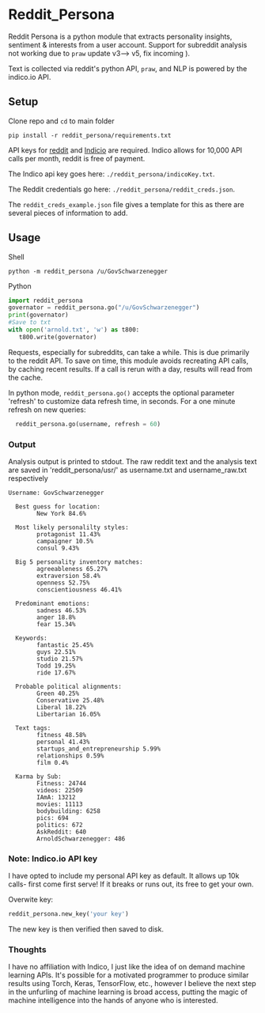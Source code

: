 # Reddit_Persona
Reddit Persona is a python module that extracts personality insights, sentiment &amp; interests from a user account. Support for subreddit analysis not working due to `praw` update v3--> v5, fix incoming ).

Text is collected via reddit's python API, `praw`, and NLP is powered by the indico.io API.

## Setup
Clone repo and `cd` to main folder
```command 
pip install -r reddit_persona/requirements.txt
```
API keys for [reddit](https://praw.readthedocs.io/en/latest/getting_started/configuration/options.html#basic-configuration-options) and [Indicio](https://indico.io/) are required. Indico allows for 10,000 API calls per month, reddit is free of payment.

The Indico api key goes here: `./reddit_persona/indicoKey.txt`.

The Reddit credentials go here: `./reddit_persona/reddit_creds.json`. 

The `reddit_creds_example.json` file gives a template for this as there are several pieces of information to add.



## Usage 



Shell
```command
python -m reddit_persona /u/GovSchwarzenegger
```


Python 
```python
import reddit_persona
governator = reddit_persona.go("/u/GovSchwarzenegger")
print(governator)
#Save to txt
with open('arnold.txt', 'w') as t800:
   t800.write(governator)
```

Requests, especially for subreddits, can take a while. This is due primarily to the reddit API.
To save on time, this module avoids recreating API calls, by caching recent results. If a call is rerun with a day, results will read from the cache.

In python mode, ```reddit_persona.go()``` accepts the optional parameter 'refresh' to customize data refresh time, in seconds.
For a one minute refresh on new queries:
```python
  reddit_persona.go(username, refresh = 60)
```


### Output

Analysis output is printed to stdout. The raw reddit text and the analysis text are saved in 'reddit_persona/usr/' as username.txt and username_raw.txt respectively


```
Username: GovSchwarzenegger

  Best guess for location:
        New York 84.6%

  Most likely personalilty styles:
        protagonist 11.43%
        campaigner 10.5%
        consul 9.43%

  Big 5 personality inventory matches:
        agreeableness 65.27%
        extraversion 58.4%
        openness 52.75%
        conscientiousness 46.41%

  Predominant emotions:
        sadness 46.53%
        anger 18.8%
        fear 15.34%

  Keywords:
        fantastic 25.45%
        guys 22.51%
        studio 21.57%
        Todd 19.25%
        ride 17.67%

  Probable political alignments:
        Green 40.25%
        Conservative 25.48%
        Liberal 18.22%
        Libertarian 16.05%

  Text tags:
        fitness 48.58%
        personal 41.43%
        startups_and_entrepreneurship 5.99%
        relationships 0.59%
        film 0.4%
        
  Karma by Sub:
        Fitness: 24744
        videos: 22509
        IAmA: 13212
        movies: 11113
        bodybuilding: 6258
        pics: 694
        politics: 672
        AskReddit: 640
        ArnoldSchwarzenegger: 486
```
### Note: Indico.io API key
I have opted to include my personal API key as default. It allows up 10k calls- first come first serve!
If it breaks or runs out, its free to get your own.

Overwite key:
```python
reddit_persona.new_key('your key')
```
The new key is then verified then saved to disk.


### Thoughts
I have no affiliation with Indico, I just like the idea of on demand machine learning APIs. 
It's possible for a motivated programmer to produce similar results using Torch, Keras, TensorFlow, etc., however I believe the next step in the unfurling of machine learning is broad access, putting the magic of machine intelligence into the hands of anyone who is interested. 

